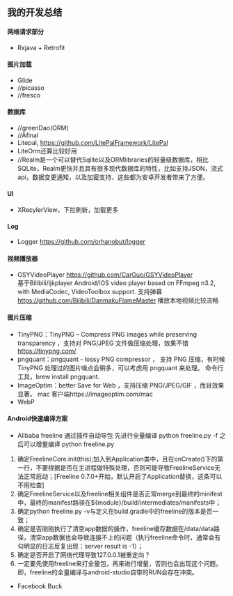 ## 我的开发总结
#### 网络请求部分
* Rxjava + Retrofit

#### 图片加载
* Glide
* //picasso
* //fresco

#### 数据库
* //greenDao(ORM)
* //Afinal
* Litepal, https://github.com/LitePalFramework/LitePal
* LiteOrm还算比较好用
* //Realm是一个可以替代Sqlite以及ORMlibraries的轻量级数据库，相比SQLite，Realm更快并且具有很多现代数据库的特性，比如支持JSON，流式api，数据变更通知，以及加密支持，这些都为安卓开发者带来了方便。

#### UI
* XRecylerView，下拉刷新，加载更多

#### Log
* Logger https://github.com/orhanobut/logger

#### 视频播放器
* GSYVideoPlayer https://github.com/CarGuo/GSYVideoPlayer   
基于Bilibili/ijkplayer
Android/iOS video player based on FFmpeg n3.2, with MediaCodec, VideoToolbox support.
支持弹幕 https://github.com/Bilibili/DanmakuFlameMaster
播放本地视频比较流畅

#### 图片压缩
* TinyPNG：TinyPNG – Compress PNG images while preserving transparency ，支持对 PNG/JPEG 文件做压缩处理，效果不错  https://tinypng.com/
* pngquant：pngquant - lossy PNG compressor ， 支持 PNG 压缩，有时候 TinyPNG 处理过的图片噪点会稍多，可以考虑用 pngquant 来处理。
命令行工具，brew install pngquant.
* ImageOptim：better Save for Web ，支持压缩 PNG/JPEG/GIF ，而且效果显著。
mac 客户端https://imageoptim.com/mac
* WebP

#### Android快速编译方案
* Alibaba freeline
通过插件自动导包
先进行全量编译 python freeline.py -f
之后可以增量编译 python freeline.py
1. 确定FreelineCore.init(this);加入到Application类中，且在onCreate()下的第一行，不要根据是否在主进程做特殊处理，否则可能导致FreelineService无法正常启动；[Freeline 0.7.0+开始，默认开启了Application替换，这条可以不用检查]
2. 确定FreelineService以及freeline相关组件是否正常merge到最终的minifest中，最终的manifest路径在${module}/build/intermediates/manifests中；
3. 确定python freeline.py -v与定义在build.gradle中的freeline的版本是否一致；
4. 确定是否刚刚执行了清空app数据的操作，freeline缓存数据在/data/data路径，清空app数据也会导致连接不上的问题（执行freeline命令时，通常会有句明显的日志反复出现：server result is -1）；
5. 确定是否开启了网络代理导致127.0.0.1被重定向？
6. 一定要先使用freeline来打全量包，再来进行增量，否则也会出现这个问题。即，freeline的全量编译与android-studio自带的RUN会存在冲突。
* Facebook Buck
